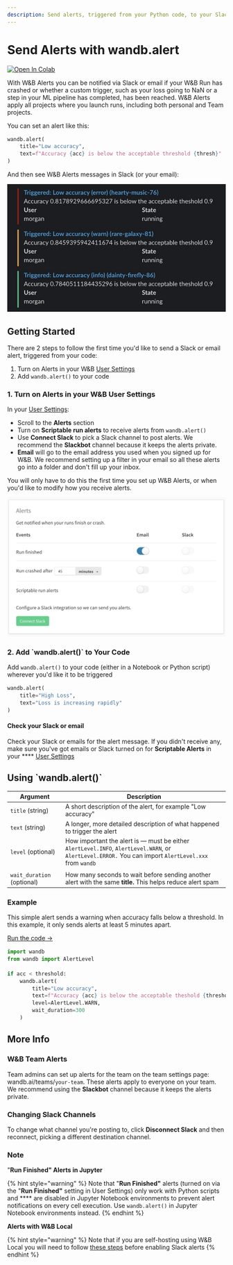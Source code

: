 ```yaml
---
description: Send alerts, triggered from your Python code, to your Slack or email
---
```


# Send Alerts with wandb.alert

[![Open In Colab](https://colab.research.google.com/assets/colab-badge.svg)](https://wandb.me/alerts)

With W\&B Alerts you can be notified via Slack or email if your W\&B Run has crashed or whether a custom trigger, such as your loss going to NaN or a step in your ML pipeline has completed, has been reached. W\&B Alerts apply all projects where you launch runs, including both personal and Team projects.

You can set an alert like this:

```python
wandb.alert(
    title="Low accuracy", 
    text=f"Accuracy {acc} is below the acceptable threshold {thresh}"
)
```

And then see W\&B Alerts messages in Slack (or your email):

![](<../../../.gitbook/assets/Screenshot 2022-02-17 at 16.26.15 (1).png>)

## Getting Started

There are 2 steps to follow the first time you'd like to send a Slack or email alert, triggered from your code:

1. Turn on Alerts in your W\&B [User Settings](https://wandb.ai/settings)
2. Add `wandb.alert()` to your code

### 1. Turn on Alerts in your W\&B User Settings

In your [User Settings](https://wandb.ai/settings):

* Scroll to the **Alerts** section
* Turn on **Scriptable run alerts** to receive alerts from `wandb.alert()`
* Use **Connect Slack** to pick a Slack channel to post alerts. We recommend the **Slackbot** channel because it keeps the alerts private.
* **Email** will go to the email address you used when you signed up for W\&B. We recommend setting up a filter in your email so all these alerts go into a folder and don't fill up your inbox.

You will only have to do this the first time you set up W\&B Alerts, or when you'd like to modify how you receive alerts.

![Alerts settings in W\&B User Settings](<../../../.gitbook/assets/demo - connect slack.png>)

### 2. Add \`wandb.alert()\` to Your Code

Add `wandb.alert()` to your code (either in a Notebook or Python script) wherever you'd like it to be triggered

```python
wandb.alert(
    title="High Loss", 
    text="Loss is increasing rapidly"
)
```

#### Check your Slack or email

Check your Slack or emails for the alert message. If you didn't receive any, make sure you've got emails or Slack turned on for **Scriptable Alerts** in your **** [User Settings](https://wandb.ai/settings)

## Using \`wandb.alert()\`



| Argument                   | Description                                                                                                                                           |
| -------------------------- | ----------------------------------------------------------------------------------------------------------------------------------------------------- |
| `title` (string)           | A short description of the alert, for example "Low accuracy"                                                                                          |
| `text` (string)            | A longer, more detailed description of what happened to trigger the alert                                                                             |
| `level` (optional)         | How important the alert is — must be either `AlertLevel.INFO`, `AlertLevel.WARN`, or `AlertLevel.ERROR.` You can import `AlertLevel.xxx` from `wandb` |
|                            |                                                                                                                                                       |
| `wait_duration` (optional) | How many seconds to wait before sending another alert with the same **title.** This helps reduce alert spam                                           |

### Example

This simple alert sends a warning when accuracy falls below a threshold. In this example, it only sends alerts at least 5 minutes apart.

[Run the code →](http://wandb.me/alerts)

```python
import wandb
from wandb import AlertLevel

if acc < threshold:
    wandb.alert(
        title="Low accuracy", 
        text=f"Accuracy {acc} is below the acceptable theshold {threshold}",
        level=AlertLevel.WARN,
        wait_duration=300
    )
```

## More Info

### W\&B Team Alerts

Team admins can set up alerts for the team on the team settings page: wandb.ai/teams/`your-team`. These alerts apply to everyone on your team. We recommend using the **Slackbot** channel because it keeps the alerts private.

### Changing Slack Channels

To change what channel you're posting to, click **Disconnect Slack** and then reconnect, picking a different destination channel.

### Note

"**Run Finished" Alerts in Jupyter**

{% hint style="warning" %}
Note that "**Run Finished"** alerts (turned on via the "**Run Finished"** setting in User Settings) only work with Python scripts and **** are disabled in Jupyter Notebook environments to prevent alert notifications on every cell execution. Use `wandb.alert()` in Jupyter Notebook environments instead.
{% endhint %}

**Alerts with W\&B Local**

{% hint style="warning" %}
Note that if you are self-hosting using W\&B Local you will need to follow [these steps](../../self-hosted/configuration.md#slack) before enabling Slack alerts
{% endhint %}
